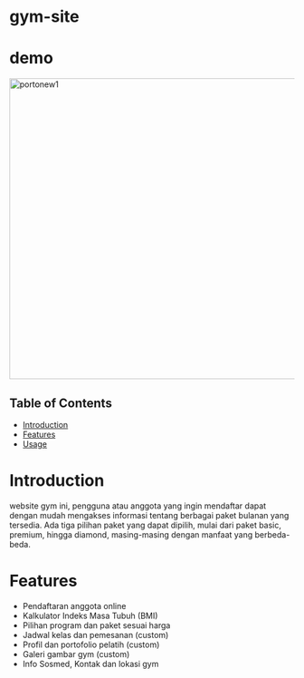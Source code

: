 # gym-site
# demo
<img width="531" alt="portonew1" src="https://github.com/kodeman274/gym-site/assets/99820483/b6e6f8f9-637f-4c2e-bc96-f9f4678206a0">

## Table of Contents

- [Introduction](#Introduction)
- [Features](#Features)
- [Usage](#Usage)


# Introduction
website gym ini, pengguna atau anggota yang ingin
mendaftar dapat dengan mudah mengakses informasi tentang berbagai paket bulanan yang
tersedia. Ada tiga pilihan paket yang dapat dipilih, mulai dari paket basic, premium, hingga
diamond, masing-masing dengan manfaat yang berbeda-beda. 

# Features
 <ul>
   <li>Pendaftaran anggota online</li>
   <li>Kalkulator Indeks Masa Tubuh (BMI)</li>
   <li>Pilihan program dan paket sesuai harga</li>
   <li>Jadwal kelas dan pemesanan (custom)</li>
   <li>Profil dan portofolio pelatih (custom)</li>
   <li>Galeri gambar gym (custom)</li>
   <li>Info Sosmed, Kontak dan lokasi gym</li>
 </ul>

 
